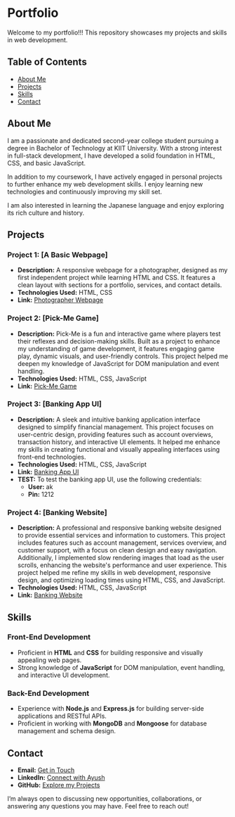 # Portfolio

Welcome to my portfolio!!! This repository showcases my projects and skills in web development.

## Table of Contents

- [About Me](#about-me)
- [Projects](#projects)
- [Skills](#skills)
- [Contact](#contact)

## About Me

I am a passionate and dedicated second-year college student pursuing a degree in Bachelor of Technology at KIIT University. With a strong interest in full-stack development, I have developed a solid foundation in HTML, CSS, and basic JavaScript.

In addition to my coursework, I have actively engaged in personal projects to further enhance my web development skills. I enjoy learning new technologies and continuously improving my skill set.

I am also interested in learning the Japanese language and enjoy exploring its rich culture and history.

## Projects

### Project 1: [A Basic Webpage]

- **Description:** A responsive webpage for a photographer, designed as my first independent project while learning HTML and CSS. It features a clean layout with sections for a portfolio, services, and contact details.
- **Technologies Used:** HTML, CSS
- **Link:** [Photographer Webpage](https://maryu0.github.io/website/)

### Project 2: [Pick-Me Game]

- **Description:** Pick-Me is a fun and interactive game where players test their reflexes and decision-making skills. Built as a project to enhance my understanding of game development, it features engaging game play, dynamic visuals, and user-friendly controls. This project helped me deepen my knowledge of JavaScript for DOM manipulation and event handling.
- **Technologies Used:** HTML, CSS, JavaScript
- **Link:** [Pick-Me Game](https://maryu0.github.io/pick-me-game/)

### Project 3: [Banking App UI]

- **Description:** A sleek and intuitive banking application interface designed to simplify financial management. This project focuses on user-centric design, providing features such as account overviews, transaction history, and interactive UI elements. It helped me enhance my skills in creating functional and visually appealing interfaces using front-end technologies.
- **Technologies Used:** HTML, CSS, JavaScript
- **Link:** [Banking App UI](https://maryu0.github.io/Bankist-app/)
- **TEST:** To test the banking app UI, use the following credentials:
  - **User:** ak
  - **Pin:** 1212

### Project 4: [Banking Website]

- **Description:** A professional and responsive banking website designed to provide essential services and information to customers. This project includes features such as account management, services overview, and customer support, with a focus on clean design and easy navigation. Additionally, I implemented slow rendering images that load as the user scrolls, enhancing the website's performance and user experience. This project helped me refine my skills in web development, responsive design, and optimizing loading times using HTML, CSS, and JavaScript.
- **Technologies Used:** HTML, CSS, JavaScript
- **Link:** [Banking Website](https://maryu0.github.io/Bankist-website/)

## Skills

### Front-End Development

- Proficient in **HTML** and **CSS** for building responsive and visually appealing web pages.
- Strong knowledge of **JavaScript** for DOM manipulation, event handling, and interactive UI development.

### Back-End Development

- Experience with **Node.js** and **Express.js** for building server-side applications and RESTful APIs.
- Proficient in working with **MongoDB** and **Mongoose** for database management and schema design.

## Contact

- **Email:** [Get in Touch](mailto:maryu3738@gmail.com)
- **LinkedIn:** [Connect with Ayush](https://www.linkedin.com/in/ayush-kumar-ab8a3a2ab/)
- **GitHub:** [Explore my Projects](https://github.com/maryu0/)

I’m always open to discussing new opportunities, collaborations, or answering any questions you may have. Feel free to reach out!
